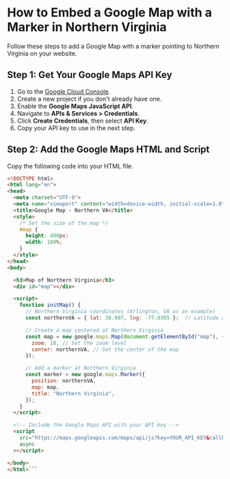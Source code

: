# How to Embed a Google Map with a Marker in Northern Virginia

Follow these steps to add a Google Map with a marker pointing to Northern Virginia on your website.

## Step 1: Get Your Google Maps API Key

1. Go to the [Google Cloud Console](https://console.cloud.google.com/).
2. Create a new project if you don't already have one.
3. Enable the **Google Maps JavaScript API**.
4. Navigate to **APIs & Services > Credentials**.
5. Click **Create Credentials**, then select **API Key**.
6. Copy your API key to use in the next step.

## Step 2: Add the Google Maps HTML and Script

Copy the following code into your HTML file.

```html
<!DOCTYPE html>
<html lang="en">
<head>
  <meta charset="UTF-8">
  <meta name="viewport" content="width=device-width, initial-scale=1.0">
  <title>Google Map - Northern VA</title>
  <style>
    /* Set the size of the map */
    #map {
      height: 400px;
      width: 100%;
    }
  </style>
</head>
<body>

  <h3>Map of Northern Virginia</h3>
  <div id="map"></div>

  <script>
    function initMap() {
      // Northern Virginia coordinates (Arlington, VA as an example)
      const northernVA = { lat: 38.907, lng: -77.0365 };  // Latitude and Longitude for Northern VA

      // Create a map centered at Northern Virginia
      const map = new google.maps.Map(document.getElementById("map"), {
        zoom: 10, // Set the zoom level
        center: northernVA, // Set the center of the map
      });

      // Add a marker at Northern Virginia
      const marker = new google.maps.Marker({
        position: northernVA,
        map: map,
        title: "Northern Virginia",
      });
    }
  </script>

  <!-- Include the Google Maps API with your API key -->
  <script
    src="https://maps.googleapis.com/maps/api/js?key=YOUR_API_KEY&callback=initMap&v=weekly"
    async
  ></script>

</body>
</html>```
